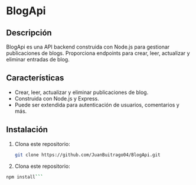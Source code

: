 # BlogApi

## Descripción

BlogApi es una API backend construida con Node.js para gestionar publicaciones de blogs. Proporciona endpoints para crear, leer, actualizar y eliminar entradas de blog.

## Características

- Crear, leer, actualizar y eliminar publicaciones de blog.
- Construida con Node.js y Express.
- Puede ser extendida para autenticación de usuarios, comentarios y más.

## Instalación

1. Clona este repositorio:

   ```bash
   git clone https://github.com/JuanBuitrago04/BlogApi.git
   ```
2. Clona este repositorio:
```bash
npm install```
